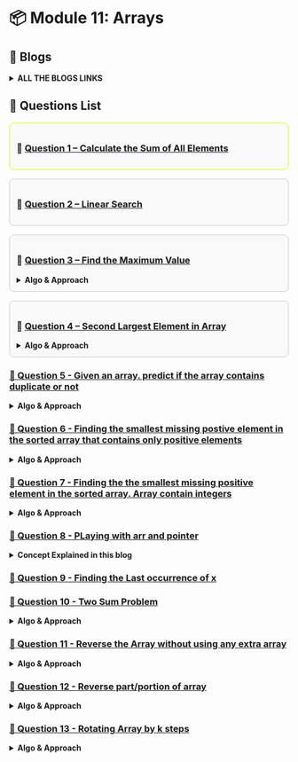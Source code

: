 # 📦 Module 11: Arrays

## 📝 Blogs 
<details>
<summary><strong>ALL THE BLOGS LINKS</strong></summary>

# 🔥 Mastering Arrays and Pointers in C++

<a href="https://coffee-and-code.hashnode.dev/why-arr-andarr-and-arr0-arent-the-same-in-c">
  <img src="./assets/image1.png" alt=C++ Thumbnail"  />
</a>

Welcome to this deep dive into one of the most foundational concepts in C++ — **Arrays and Pointers**. Whether you're a beginner or revising for interviews, this blog covers the subtle and powerful relationships between arrays and pointers, with clear examples and practical insights.

> 🚀 Read the full blog here: [Mastering Arrays and Pointers in C++](https://coffee-and-code.hashnode.dev/why-arr-andarr-and-arr0-arent-the-same-in-c)

---

## 📌 What's Inside?

- The difference between `arr`, `&arr`, and `arr[0]`
- Why `int* p = &arr` throws an error
- Pointer arithmetic with arrays
- Accessing and modifying elements using pointers
- Memory layout and visual diagrams
- Code snippets with explanations


</details>

## 📘 Questions List

<div style="border: 1px solid rgb(213, 255, 1) ; border-radius: 8px; padding: 12px; margin-bottom: 16px; background-color: #f9f9f9;">
  <h3>🔹 <a href="./Questions/Question-1.cpp">Question 1 – Calculate the Sum of All Elements</a></h3>
</div>

<div style="border: 1px solid #ccc; border-radius: 8px; padding: 12px; margin-bottom: 16px; background-color: #f9f9f9;">
  <h3>🔹 <a href="./Questions/Question-2-Linear-Search.cpp">Question 2 – Linear Search</a></h3>
</div>

<div style="border: 1px solid #ccc; border-radius: 8px; padding: 12px; margin-bottom: 16px; background-color: #f9f9f9;">
  <h3>🔹 <a href="./Questions/Question-3.cpp">Question 3 – Find the Maximum Value</a></h3>
<details>
  <summary><strong>Algo & Approach</strong></summary>

### 1. Linear Scan

- Assume the first element is the maximum.
- Traverse the array from left to right.
- If any element is greater than the current maximum, update it.
- At the end, the maximum value will be stored.

```cpp
max = arr[0] or max = INT_MIN
for( from i=0 to i<arr.length ){
    if( max < arr[i]){
        update max = arr[i]
    }
}
```

**Time Complexity:** O(n)  
**Space Complexity:** O(1)  
**Best when:** You want the most efficient solution.

---

### 2. Using Sorting

- Sort the array in ascending order.
- After sorting, the last element will be the maximum.
- Simply return the last element.

**Time Complexity:** O(n log n)  
**Space Complexity:** O(1)  
**Best when:** You already need the array sorted for other reasons.
</details>

</div>


<div style="border: 1px solid #ccc; border-radius: 8px; padding: 12px; margin-bottom: 16px; background-color: #f9f9f9;">
  <h3>🔹 <a href="./Questions/Question-4.cpp">Question 4 – Second Largest Element in Array</a></h3>
<details>
  <summary><strong>Algo & Approach</strong></summary>

### 1. Brute Force Approach

**How am I thinking to solve this problem**  
> To find the second largest element in an array, I’ll first sort it in ascending order.  
> After sorting, the last element is the largest.  
> Then I’ll scan backward to find the next smaller unique number — that’s my second largest.

- Sort the given array in a particular order 
- then Take the last element as largest element 
- Traverse the array using a loop 
- Start the loop from the backward second last element 
- Compare with the second largest element with other element one by one 
- And also check if the current element is not equal to the largest element
- Assign it if condition hits true and immediately terminate the loop because the array was already sorted.

```cpp
sort( arr )
max = arr [arr.length - 1]
for( int i = arr.length - 2 to 0 ){
  if(secMax < arr[i] && arr[i] != max){
    secMax = arr[i];
    return secMax;
  }
  return -1 if no second largest element found
}
```

**Time Complexity:** O(n logn) due to use sorting  
**Space Complexity:** O(1)  

---

### 2. Optimal Approach

**How am I thinking to solve this problem**  
> “Instead of sorting, I’ll find the largest and second largest in a single pass.
> I’ll initialize two variables: max and secMax.
> While iterating, I update max if I find a new max,
> and update secMax when I find a number less than max but greater than present element in the array.”

- Initialize two variable max and secMax
- Traverse the array using a loop from the start to end 
- if: max < current element 
  - then I will update max to current element
  - and secMax = max because if new largest element that is greater than the max have found then definitely the value inside the current max becomes second largest in the array. So this step needs to be done first inside the if condition before assigning the current element to max. Otherwise second largest value wil be lost.
- else: Check whether the secMax < current element && current element != max
  - then assign the current element to secMax
- End of the loop
- return secMax

``` cpp
int max , secMax = INT_MIN
for( int i = 0 to arr.size()-1 ){
  if( arr[i] > max ){
    secMax = max
    max = arr[i]
  }
  else {
    if(secMax < arr[i] && arr[i] != max ){
      secMax = arr[i]
    }
  }
  return secMax;
}

```
### Edge Cases 
- All the elements are equal
  - No Second largest element exist return -1
- Only one element in the array
  - return -1


**Time Complexity:** O(n)  
**Space Complexity:** O(1)  
</details>
</div>


### [🔹 Question 5 - Given an array. predict if the array contains duplicate or not](./Questions/Question-5.cpp)
<details>
  <summary><strong>Algo & Approach</strong></summary>

## 1. Brute Force Approach

**How am I thinking to solve this problem**  
> “I’ll compare every element with every other element using two nested loops.
> If I ever find two elements that are the same, I return true.
> If I finish both loops and don’t find any match, I return false.”

- Loop through the array using index i
- for every run another loop inside the outer loop
  - Run the loop from j = i+1 to arr.size() - 1
    - Compare arr[i] with every arr[j]
    - if match found then return true and break the loop immediately 
  - End of the inner loop
- End of the outer loop
- Return false by default if no duplicate found

```cpp
int n = arr.size()
for ( int i = 0 to n-1){
  for ( int j = i+1 to n-1 ){
    if( arr[i] == arr[j]){
      return false
    }
  }
}
return false
```
### Time Complexity: O(n²)
### Space Complexity:  O(1)  

---

## 2. Optimal Approach ( using hashing )

**How am I thinking to solve this problem**  
> “To make it efficient, I’ll use a hash set.
> I’ll scan each element and check if it already exists in the set.
> If it does, it’s a duplicate → return true.
> If not, I add it to the set.
> If I finish the loop without finding a duplicate, return false.”


- Initialize an empty hash set.
- Loop through each element in the array.
- If the element already exists in the set → return true.
- Otherwise, insert the element into the set.
- After the loop, return false.



``` cpp
1. Initialize set = {}
2. for i = 0 to n-1:
3.     if arr[i] in set:
4.         return true
5.     else:
6.         insert arr[i] into set
7. return false

```

### Time Complexity: O(n)
  - #### Because we loop through the array once , and each insert and find operation in the hash set takes O(1) on average
### Space Complexity: O(n)   
  - #### Because in the worst case (no duplicates), we store all n elements in the set.
</details>



### [🔹 Question 6 - Finding the smallest missing postive element in the sorted array that contains only positive elements](./Questions/Question-6.cpp)
<details>
  <summary><strong>Algo & Approach</strong></summary>

## 1. Brute Force Approach

**How am I thinking to solve this problem**  
> Since the array is sorted and contains only positive numbers, 
>I can start checking from 1 and go up , comparing each number with the current element of the array 
>as soon as the number i expect is not found , that's the missing one.

- Since smallest positive element must be surely 1 then
- initialize a variable expected = 1
- Traverse the array using a loop and use the index to find the element 
  - if present element != expected 
    - return missing element = expected
    - End the loop
  - else present element == expected 
    - increment the expected by 1 
- End of loop
- If all elements are matched , return that no smallest missing element in the array



```cpp
int expected = 1
for( int i = 0; i< arr.size(); i++){
  if (arr[i] != expected){
    return expected
  }
  else if(arr[i] == expected){
    expected ++
  }
}

```
### Time Complexity: O(n)
### Space Complexity:  O(1)  

---

## 2. Optimal Approach ( using Binary Search )

**How am I thinking to solve this problem**  
>  Since the array is sorted , i can apply binary search to reduce the time complexity
> For every index i in the array, the expected value should be i+1
> if (arr[i] == i+1) then the missing element may be present on the RHS. Keep searching
> if (arr[i] != i+1) then the missing number is on the left


- Initialize low = 0, high = n - 1.

- While low <= high:

  - Compute mid = (low + high) / 2.

  - If arr[mid] == mid + 1, search in the right half.

  - Else, search in the left half.

- At the end, return low + 1 as the smallest missing number.

``` cpp
1. low = 0, high = n - 1
2. while low <= high:
     mid = (low + high) / 2
     if arr[mid] == mid + 1:
         low = mid + 1
     else:
         high = mid - 1
3. return low + 1

```

### Time Complexity: O( log n )
  - #### Because we are using the Binary search
### Space Complexity: O(1)   

</details>




### [🔹 Question 7 - Finding the the smallest missing positive element in the sorted array. Array contain integers](./Questions/Question-7.cpp)
<details>
  <summary><strong>Algo & Approach</strong></summary>

## 1. Brute Force Approach

**How am I thinking to solve this problem**  
> Since the array is sorted then if any negative numbers or zero contain then I will skip all negative numbers and zero.
> Then just like previous we will use a simple expected = 1 variable and compare each positive element with it.
> As soon as I find any mismatch , that's the smallest missing positive element

- Intialize the the variable expected = 1 
- Run the loop from i = 0 to upto n-1 where n=size of the array
  - if array[i] less than or equal to zero 
    - Skip it
  - if expected == arr[i] 
    - increment expected++
  - else expected not equal to arr[i]
    - then missing element is expected
    - break the loop
- Return the expected at the end


```cpp
expected = 1
for( int i=0 ; i<n; i++){
  if(arr[i] <= 0 ) continue

  if(arr[i] == expected ){
    expected ++;
  }
  else if(arr[i] != expected){
    missing = expected
    break
  }
}

```
### Time Complexity: O(n)
### Space Complexity:  O(1)  

---

</details>




### [🔹 Question 8 - PLaying with arr and pointer](./Questions/Question-8.cpp)
<details>
  <summary><strong>Concept Explained in this blog</strong></summary>

<a href="https://coffee-and-code.hashnode.dev/why-arr-andarr-and-arr0-arent-the-same-in-c">
  <img src="./assets/image1.png" alt=C++ Thumbnail"  />
</a>
</details>


### [🔹 Question 9 - Finding the Last occurrence of x ](./Questions/Question-9.cpp)



### [🔹 Question 10 - Two Sum Problem](./Questions/Question-5.cpp)
<details>
  <summary><strong>Algo & Approach</strong></summary>

❓ **Problem Statement:** **Given an array of integers and a target sum x. Find Whether there exists a pair(doublet) such that : arr[i] + arr[j] ==  x. Also return the indices of that pair if it exists**

<details>
  <summary><h2>1. Brute Force Approach</h2></summary>

**How am I thinking to solve this problem**  
> I will check every possible pair in the array using two nested loops. 
> If any two elements sum to the target x, I return them.
> It's slow but guaranteed to work.

- Loop through the array with index i

- For every i, run another loop from i+1 to end using j

- Check if arr[i] + arr[j] == x

- If yes, return the pair and their indices

```cpp
for( i=0 to arr.size()-1 ){
  for(j=i+1 to arr.size()-1 ){
    if(arr[i]+arr[j] == x ){
      print(i,j)
    }
  }
}
```
### Time Complexity: O(n²)
### Space Complexity:  O(1)  

---
</details>

<details>
  <summary><h2>2. Better Approach</h2></summary>

**How am I thinking to solve this problem**  
> “I’ll use a hash map to store the values I’ve seen and their indices.
> For each element a, I check if x - a exists in the map.
> If yes, I’ve found my pair — return indices.
> If not, I store a in the map and continue.”

- Initialize an empty hash map

- Traverse array from left to right:

  - For each arr[i], compute target = x - arr[i]

  - If target exists in map → return (target, arr[i]) and their indices

  - Else, insert arr[i] → i in map

```cpp
1. Initialize unordered_map<int, int> m
2. for i = 0 to n-1:
     target = x - arr[i]
     if m contains target:
         return (target, arr[i], m[target], i)
     else:
         m[arr[i]] = i

```
### Time Complexity: O(n)
### Space Complexity:  O(n)

---
</details>

<details>
  <summary><h2>3. Better Approach (Sorting + Two Pointers)</h2></summary>

**How am I thinking to solve this problem**  
> “I’ll use a hash map to store the values I’ve seen and their indices.
> For each element a, I check if x - a exists in the map.
> If yes, I’ve found my pair — return indices.
> If not, I store a in the map and continue.”

- Initialize an empty hash map

- Traverse array from left to right:

  - For each arr[i], compute target = x - arr[i]

  - If target exists in map → return (target, arr[i]) and their indices

  - Else, insert arr[i] → i in map

```cpp
1. Initialize unordered_map<int, int> m
2. for i = 0 to n-1:
     target = x - arr[i]
     if m contains target:
         return (target, arr[i], m[target], i)
     else:
         m[arr[i]] = i

```
### Time Complexity: O(n)
### Space Complexity:  O(n)

---
</details>
</details> 



### [🔹 Question 11 - Reverse the Array without using any extra array](./Questions/Question-11.cpp)
<details>
  <summary><strong>Algo & Approach</strong></summary>

❓ **Problem Statement:** **Reverse the entire array in-place using the Two Pointer technique. You are not allowed to use any extra array.**

<details>
  <summary><h2>1. Optimal Approach</h2></summary>

**How am I thinking to solve this problem**  
> - 

- Initialize left = 0 and right = n - 1

- While left < right:

  - Swap arr[left] and arr[right]

  - Increment left and decrement right

The array is now reversed

```cpp
1. left = 0, right = n - 1
2. while left < right:
     swap(arr[left], arr[right])
     left++
     right--
```
### Time Complexity: O(n)  
### Space Complexity:  O(1)

---
</details>
</details>





### [🔹 Question 12 - Reverse part/portion of array ](./Questions/Question-11.cpp)
<details>
  <summary><strong>Algo & Approach</strong></summary>

❓ **Problem Statement:** **Reverse a portion of the array from given `start` to `end` indices using two pointers.**

<details>
  <summary><h2>1. Optimal Approach</h2></summary>

**How am I thinking to solve this problem**  
> - This exactly similar to the previous one Question-11

- Initialize two pointers: `left = start`, `right = end`
- While `left < right`:
    - Swap elements at `left` and `right`
    - Increment `left`, decrement `right`
- The specified subarray will be reversed in-place



### Time Complexity:
- Best Case: O(1)  
  → If start == end, no swaps needed

- Worst Case: O(k) where k = (end - start + 1)  
  → Every element in the range is involved in a swap

### Space Complexity: O(1)  
→ Constant space used for two pointers

---
</details>
</details>



</details>
</details>

### [🔹 Question 13 - Rotating Array by k steps ](./Questions/Question-13.cpp)
<details>
  <summary><strong>Algo & Approach</strong></summary>

❓ **Problem Statement:** **Reverse a portion of the array from given `start` to `end` indices using two pointers.**

<details>
  <summary><h2>1. Brute Force Approach</h2></summary>

**How am I thinking to solve this problem**  
> - I will rotate the array one step at a time and I will repeat this k times. In each rotation , I move the first element to the end and shift the rest left by one. It's slow but definitely works. 

- for i = 1 to k (the number of k determines how many times we will rotate the array )
  - store the arr[0] that is the first element into a temp variable so that you donot lost the fist element.
  - for( int i = 1 to arr.size()-1 )
    - inside this loop shift all elements from i to i-1 one by one .
  - After the end of the inner loop place the temp variable into the arr[arr.size()-1]
- End of the outer loop.


```cpp
for(int i = 1; i<=k ; i++ ){
  int temp = arr[0]
  for(int j = 1; j<arr.size : j++ ){
    arr[i-1] = arr[i]
  }
  arr[arr.size()-1] = temp
}

```

Original: [1, 2, 3, 4, 5], k = 2

After 1st rotation → [2, 3, 4, 5, 1]

After 2nd rotation → [3, 4, 5, 1, 2]

### Time Complexity:
- Best Case: O(1) 
  → When k==0 or array size = 1

- **Worst Case: O(n*k)** 
  → For every k, we shift all n elements once

### Space Complexity: O(1)  

---
</details>

<details>
  <summary><h2>1. Optimal  Approach</h2></summary>

**How am I thinking to solve this problem**  
IF you notice there is a unique pattern in this question. 
The hint will be : Try to observe and apply array reversal concept 
Let'  understand this with a help of an example: here k = 2 i.e left rotate by two element
|Array Index     | 0 | 1 | 2 | 3 | 4 | 5 | 6 |
|Original Array  | 1 | 6 | 2 | 3 | 7 | 4 | 8 |
|1st rotation    | 8 | 1 | 6 | 2 | 3 | 7 | 4 |
|2nd rotation    | 4 | 8 | 1 | 6 | 2 | 3 | 7 |

Now notice if k = 2 then obiously  the last two element in the array will be replaced from its position 
Then observe that remaining part of the array that from index 0 to 4 is shifting as it is
taking n = arr.size()
So what we can do - think of divide the array into two regionb 
  - first region from include the elements that will be removed or rotated 
  - if k then last k elements will be our target that from index o to n-k-1
  - second region : from index n-k to n-1 element which is equal to k

Now Reverse the array :
  - first reverse from index 0 to n-k-1 
  - second reverse from index n-k to n-1
  - Then Reverser the whole from index 0 to n-1
  - RESULT = ROTATED ARRAY by k steps

But we will encountered a problem if k > n 
Because in this approach we will be accessing out of bound index which will give error or unwanted output.



- for i = 1 to k (the number of k determines how many times we will rotate the array )
  - store the arr[0] that is the first element into a temp variable so that you donot lost the fist element.
  - for( int i = 1 to arr.size()-1 )
    - inside this loop shift all elements from i to i-1 one by one .
  - After the end of the inner loop place the temp variable into the arr[arr.size()-1]
- End of the outer loop.


```cpp
for(int i = 1; i<=k ; i++ ){
  int temp = arr[0]
  for(int j = 1; j<arr.size : j++ ){
    arr[i-1] = arr[i]
  }
  arr[arr.size()-1] = temp
}

```

Original: [1, 2, 3, 4, 5], k = 2

After 1st rotation → [2, 3, 4, 5, 1]

After 2nd rotation → [3, 4, 5, 1, 2]

### Time Complexity:
- Best Case: O(1) 
  → When k==0 or array size = 1

- **Worst Case: O(n*k)** 
  → For every k, we shift all n elements once

### Space Complexity: O(1)  

---
</details>


</details>